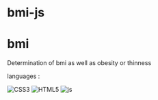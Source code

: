 # bmi-js
# bmi

Determination of bmi as well as obesity or thinness

languages :

![CSS3](https://img.shields.io/badge/CSS3-1572B6?logo=CSS3&logoColor=white&style=for-the-badge)
![HTML5](https://img.shields.io/badge/HTML5-E34F26?logo=HTML5&logoColor=white&style=for-the-badge)
![js](https://img.shields.io/badge/javascript-efd81d?logo=javascript&logoColor=black&style=for-the-badge)
